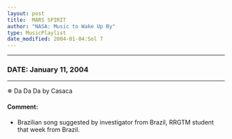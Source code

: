 ```yaml
---
layout: post
title:  MARS SPIRIT
author: "NASA: Music to Wake Up By"
type: MusicPlaylist
date_modified: 2004-01-04:Sol 7
---
```


----
### DATE: January 11, 2004
----
✵ Da Da Da by Casaca

#### Comment:
* Brazilian song suggested by investigator from Brazil, RRGTM student that week from Brazil.

